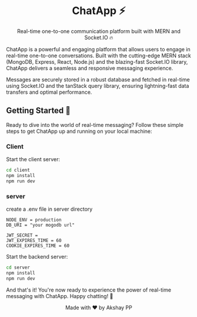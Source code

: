 <div align="center">
 <h1>ChatApp ⚡</h1>
 <p>Real-time one-to-one communication platform built with MERN and Socket.IO 🔥</p>
</div>

ChatApp is a powerful and engaging platform that allows users to engage in real-time one-to-one conversations. Built with the cutting-edge MERN stack (MongoDB, Express, React, Node.js) and the blazing-fast Socket.IO library, ChatApp delivers a seamless and responsive messaging experience.

Messages are securely stored in a robust database and fetched in real-time using Socket.IO and the tanStack query library, ensuring lightning-fast data transfers and optimal performance.

## Getting Started 🚀

Ready to dive into the world of real-time messaging? Follow these simple steps to get ChatApp up and running on your local machine:

### Client

Start the client server:

```bash
cd client
npm install
npm run dev
```

### server

create a .env file in server directory

```env
NODE_ENV = production
DB_URI = "your mogodb url"

JWT_SECRET = 
JWT_EXPIRES_TIME = 60
COOKIE_EXPIRES_TIME = 60
```

Start the backend server:

```bash
cd server
npm install
npm run dev
```

And that's it! You're now ready to experience the power of real-time messaging with ChatApp. Happy chatting! 💬
<div align="center">
  Made with ❤️ by Akshay PP
</div
